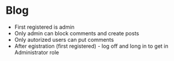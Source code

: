 # Blog
<ul>
<li>First registered is admin</li>
<li>Only admin can block comments and create posts</li>
<li>Only autorized users can put comments</li>
<li>After egistration (first registered) - log off and long in to get in Administrator role</li>
</ul>
